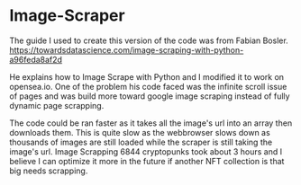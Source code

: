 # Image-Scraper

The guide I used to create this version of the code was from Fabian Bosler.
https://towardsdatascience.com/image-scraping-with-python-a96feda8af2d

He explains how to Image Scrape with Python and I modified it to work on opensea.io.
One of the problem his code faced was the infinite scroll issue of pages and was build more toward google image scraping instead of fully dynamic page scrapping.

The code could be ran faster as it takes all the image's url into an array then downloads them. This is quite slow as the webbrowser slows down as thousands of images are still loaded while the scraper is still taking the image's url. Image Scrapping 6844 cryptopunks took about 3 hours and I believe I can optimize it more in the future if another NFT collection is that big needs scrapping.